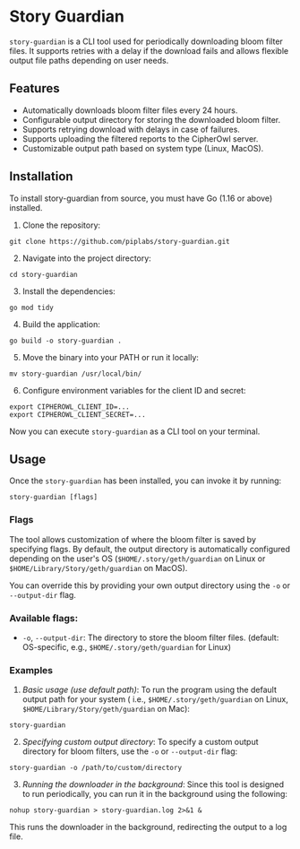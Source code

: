 # Story Guardian

`story-guardian` is a CLI tool used for periodically downloading bloom filter files. It supports retries with a delay if the download fails
and allows flexible output file paths depending on user needs.

## Features

* Automatically downloads bloom filter files every 24 hours.
* Configurable output directory for storing the downloaded bloom filter.
* Supports retrying download with delays in case of failures.
* Supports uploading the filtered reports to the CipherOwl server.
* Customizable output path based on system type (Linux, MacOS).

## Installation

To install story-guardian from source, you must have Go (1.16 or above) installed.

1. Clone the repository:

```shell
git clone https://github.com/piplabs/story-guardian.git
```

2. Navigate into the project directory:

```shell
cd story-guardian
```

3. Install the dependencies:

```shell
go mod tidy
```

4. Build the application:

```shell
go build -o story-guardian .
```

5. Move the binary into your PATH or run it locally:

```shell
mv story-guardian /usr/local/bin/
```

6. Configure environment variables for the client ID and secret:
```shell
export CIPHEROWL_CLIENT_ID=...
export CIPHEROWL_CLIENT_SECRET=...
```

Now you can execute `story-guardian` as a CLI tool on your terminal.

## Usage

Once the `story-guardian` has been installed, you can invoke it by running:

```shell
story-guardian [flags]
```

### Flags

The tool allows customization of where the bloom filter is saved by specifying flags. By default, the output directory
is automatically configured depending on the user's OS (`$HOME/.story/geth/guardian` on Linux
or `$HOME/Library/Story/geth/guardian` on MacOS).

You can override this by providing your own output directory using the `-o` or `--output-dir` flag.

### Available flags:

* `-o`, `--output-dir`: The directory to store the bloom filter files. (default: OS-specific,
  e.g., `$HOME/.story/geth/guardian` for Linux)

### Examples

1. *Basic usage (use default path)*: To run the program using the default output path for your system (
   i.e., `$HOME/.story/geth/guardian` on Linux, `$HOME/Library/Story/geth/guardian` on Mac):

```shell
story-guardian
```

2. *Specifying custom output directory*: To specify a custom output directory for bloom filters, use the `-o`
   or `--output-dir` flag:

```shell
story-guardian -o /path/to/custom/directory
```

3. *Running the downloader in the background*: Since this tool is designed to run periodically, you can run it in the
   background using the following:

```shell
nohup story-guardian > story-guardian.log 2>&1 &
```

This runs the downloader in the background, redirecting the output to a log file.